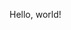 Hello, world!
<!--
![GitHub stats](https://github-readme-stats.vercel.app/api?username=HubTou&PAT_1=HubTou&show_icons=true&hide_title=true)
![Top Languages](https://github-readme-stats.vercel.app/api/top-langs/?username=HubTou&PAT_1=HubTou&layout=compact&langs_count=10)

**HubTou/HubTou** is a ✨ _special_ ✨ repository because its `README.md` (this file) appears on your GitHub profile.

Here are some ideas to get you started:

- 🔭 I’m currently working on ...
- 🌱 I’m currently learning ...
- 👯 I’m looking to collaborate on ...
- 🤔 I’m looking for help with ...
- 💬 Ask me about ...
- 📫 How to reach me: ...
- 😄 Pronouns: ...
- ⚡ Fun fact: ...
-->
